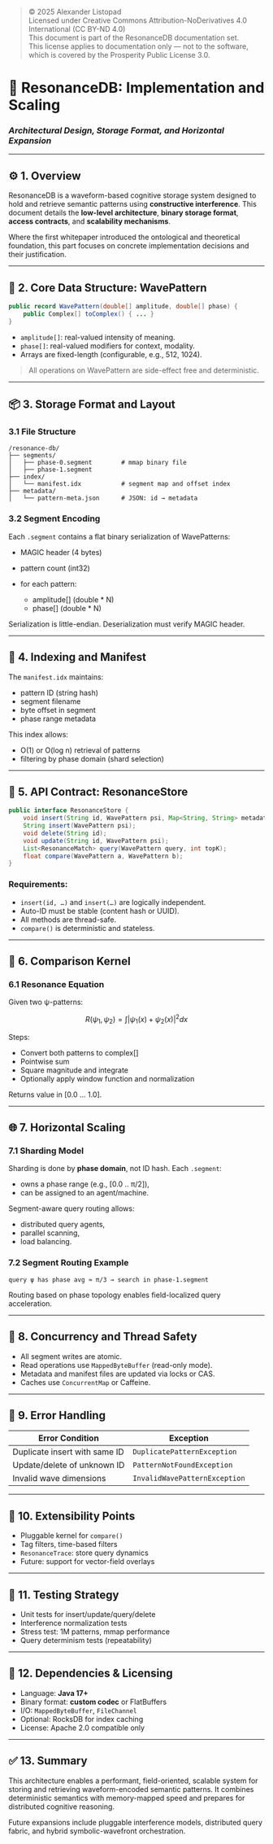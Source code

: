 > © 2025 Alexander Listopad  
> Licensed under Creative Commons Attribution-NoDerivatives 4.0 International (CC BY-ND 4.0)  
> This document is part of the ResonanceDB documentation set.  
> This license applies to documentation only — not to the software, which is covered by the Prosperity Public License 3.0.

# 🧱 ResonanceDB: Implementation and Scaling

### *Architectural Design, Storage Format, and Horizontal Expansion*

---

## ⚙️ 1. Overview

ResonanceDB is a waveform-based cognitive storage system designed to hold and retrieve semantic patterns using **constructive interference**. This document details the **low-level architecture**, **binary storage format**, **access contracts**, and **scalability mechanisms**.

Where the first whitepaper introduced the ontological and theoretical foundation, this part focuses on concrete implementation decisions and their justification.

---

## 🧩 2. Core Data Structure: WavePattern

```java
public record WavePattern(double[] amplitude, double[] phase) {
    public Complex[] toComplex() { ... }
}
```

* `amplitude[]`: real-valued intensity of meaning.
* `phase[]`: real-valued modifiers for context, modality.
* Arrays are fixed-length (configurable, e.g., 512, 1024).

> All operations on WavePattern are side-effect free and deterministic.

---

## 📦 3. Storage Format and Layout

### 3.1 File Structure

```
/resonance-db/
├── segments/
│   ├── phase-0.segment        # mmap binary file
│   ├── phase-1.segment
├── index/
│   └── manifest.idx           # segment map and offset index
├── metadata/
│   └── pattern-meta.json      # JSON: id → metadata
```

### 3.2 Segment Encoding

Each `.segment` contains a flat binary serialization of WavePatterns:

* MAGIC header (4 bytes)
* pattern count (int32)
* for each pattern:

    * amplitude\[] (double \* N)
    * phase\[] (double \* N)

Serialization is little-endian. Deserialization must verify MAGIC header.

---

## 🧭 4. Indexing and Manifest

The `manifest.idx` maintains:

* pattern ID (string hash)
* segment filename
* byte offset in segment
* phase range metadata

This index allows:

* O(1) or O(log n) retrieval of patterns
* filtering by phase domain (shard selection)

---

## 🚀 5. API Contract: ResonanceStore

```java
public interface ResonanceStore {
    void insert(String id, WavePattern psi, Map<String, String> metadata);
    String insert(WavePattern psi);
    void delete(String id);
    void update(String id, WavePattern psi);
    List<ResonanceMatch> query(WavePattern query, int topK);
    float compare(WavePattern a, WavePattern b);
}
```

### Requirements:

* `insert(id, …)` and `insert(…)` are logically independent.
* Auto-ID must be stable (content hash or UUID).
* All methods are thread-safe.
* `compare()` is deterministic and stateless.

---

## 🧮 6. Comparison Kernel

### 6.1 Resonance Equation

Given two ψ-patterns:

$$
R(ψ_1, ψ_2) = \int |\psi_1(x) + \psi_2(x)|^2 dx
$$

Steps:

* Convert both patterns to complex\[]
* Pointwise sum
* Square magnitude and integrate
* Optionally apply window function and normalization

Returns value in \[0.0 ... 1.0].

---

## 🌐 7. Horizontal Scaling

### 7.1 Sharding Model

Sharding is done by **phase domain**, not ID hash. Each `.segment`:

* owns a phase range (e.g., \[0.0 .. π/2]),
* can be assigned to an agent/machine.

Segment-aware query routing allows:

* distributed query agents,
* parallel scanning,
* load balancing.

### 7.2 Segment Routing Example

```
query ψ has phase avg ≈ π/3 → search in phase-1.segment
```

Routing based on phase topology enables field-localized query acceleration.

---

## 🧵 8. Concurrency and Thread Safety

* All segment writes are atomic.
* Read operations use `MappedByteBuffer` (read-only mode).
* Metadata and manifest files are updated via locks or CAS.
* Caches use `ConcurrentMap` or Caffeine.

---

## 🪪 9. Error Handling

| Error Condition               | Exception                     |
| ----------------------------- | ----------------------------- |
| Duplicate insert with same ID | `DuplicatePatternException`   |
| Update/delete of unknown ID   | `PatternNotFoundException`    |
| Invalid wave dimensions       | `InvalidWavePatternException` |

---

## 🔧 10. Extensibility Points

* Pluggable kernel for `compare()`
* Tag filters, time-based filters
* `ResonanceTrace`: store query dynamics
* Future: support for vector-field overlays

---

## 🧪 11. Testing Strategy

* Unit tests for insert/update/query/delete
* Interference normalization tests
* Stress test: 1M patterns, mmap performance
* Query determinism tests (repeatability)

---

## 🧾 12. Dependencies & Licensing

* Language: **Java 17+**
* Binary format: **custom codec** or FlatBuffers
* I/O: `MappedByteBuffer`, `FileChannel`
* Optional: RocksDB for index caching
* License: Apache 2.0 compatible only

---

## ✅ 13. Summary

This architecture enables a performant, field-oriented, scalable system for storing and retrieving waveform-encoded semantic patterns. It combines deterministic semantics with memory-mapped speed and prepares for distributed cognitive reasoning.

Future expansions include pluggable interference models, distributed query fabric, and hybrid symbolic-wavefront orchestration.
